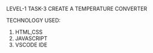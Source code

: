LEVEL-1 TASK-3  CREATE A TEMPERATURE CONVERTER

TECHNOLOGY USED:
1) HTML,CSS
2) JAVASCRIPT
3) VSCODE IDE
